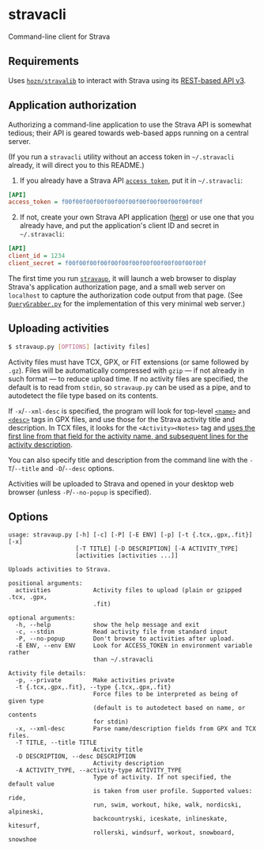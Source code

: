 # stravacli
Command-line client for Strava

## Requirements

Uses [`hozn/stravalib`](//github.com/hozn/stravalib) to interact
with Strava using its [REST-based API v3](//strava.github.io/api/v3).

## Application authorization

Authorizing a command-line application to use the Strava API is somewhat
tedious; their API is geared towards web-based apps running on a central
server.

(If you run a `stravacli` utility without an access token in `~/.stravacli`
already, it will direct you to this README.)

1. If you already have a Strava API [`access token`](//strava.github.io/api/v3/oauth/#post-token), put it in `~/.stravacli`:
```ini
[API]
access_token = f00f00f00f00f00f00f00f00f00f00f00f00f00f
```
2. If not, create your own Strava API application ([here](https://www.strava.com/settings/api)) or use one that you already
   have, and put the application's client ID and secret in `~/.stravacli`:
```ini
[API]
client_id = 1234
client_secret = f00f00f00f00f00f00f00f00f00f00f00f00f00f
```

  The first time you run [`stravaup`](#uploading-activities), it will launch a web
  browser to display Strava's application authorization page, and a
  small web server on `localhost` to capture the authorization code output
  from that page. (See [`QueryGrabber.py`](//github.com/dlenski/stravacli/blob/server/QueryGrabber.py)
  for the implementation of this very minimal web server.)

## Uploading activities

```bash
$ stravaup.py [OPTIONS] [activity files]
```

Activity files must have TCX, GPX, or FIT extensions (or same followed
by `.gz`). Files will be automatically compressed with `gzip` —
if not already in such format — to reduce upload time. If no
activity files are specified, the default is to read from `stdin`, so
`stravaup.py` can be used as a pipe, and to autodetect the file type
based on its contents.

If `-x`/`--xml-desc` is specified, the program will look for top-level
[`<name>`](//www.topografix.com/gpx_manual.asp#name) and
[`<desc>`](//www.topografix.com/gpx_manual.asp#desc) tags in GPX
files, and use those for the Strava activity title and description. In
TCX files, it looks for the `<Activity><Notes>` tag and [uses the first
line from that field for the activity name, and subsequent lines for
the activity description](//github.com/cpfair/tapiriik/issues/99).

You can also specify title and description from the command line with
the `-T`/`--title` and `-D`/`--desc` options.

Activities will be uploaded to Strava and opened in your desktop web
browser (unless `-P`/`--no-popup` is specified).

## Options

```
usage: stravaup.py [-h] [-c] [-P] [-E ENV] [-p] [-t {.tcx,.gpx,.fit}] [-x]
                   [-T TITLE] [-D DESCRIPTION] [-A ACTIVITY_TYPE]
                   [activities [activities ...]]

Uploads activities to Strava.

positional arguments:
  activities            Activity files to upload (plain or gzipped .tcx, .gpx,
                        .fit)

optional arguments:
  -h, --help            show the help message and exit
  -c, --stdin           Read activity file from standard input
  -P, --no-popup        Don't browse to activities after upload.
  -E ENV, --env ENV     Look for ACCESS_TOKEN in environment variable rather
                        than ~/.stravacli

Activity file details:
  -p, --private         Make activities private
  -t {.tcx,.gpx,.fit}, --type {.tcx,.gpx,.fit}
                        Force files to be interpreted as being of given type
                        (default is to autodetect based on name, or contents
                        for stdin)
  -x, --xml-desc        Parse name/description fields from GPX and TCX files.
  -T TITLE, --title TITLE
                        Activity title
  -D DESCRIPTION, --desc DESCRIPTION
                        Activity description
  -A ACTIVITY_TYPE, --activity-type ACTIVITY_TYPE
                        Type of activity. If not specified, the default value
                        is taken from user profile. Supported values: ride,
                        run, swim, workout, hike, walk, nordicski, alpineski,
                        backcountryski, iceskate, inlineskate, kitesurf,
                        rollerski, windsurf, workout, snowboard, snowshoe
```
